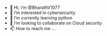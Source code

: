 - 👋 Hi, I’m @BharathV1077
- 👀 I’m interested in cybersecurity
- 🌱 I’m currently learning python
- 💞️ I’m looking to collaborate on Cloud security
- 📫 How to reach me ...

<!---
BharathV1077/BharathV1077 is a ✨ special ✨ repository because its `README.md` (this file) appears on your GitHub profile.
You can click the Preview link to take a look at your changes.
--->
